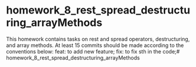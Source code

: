 # homework_8_rest_spread_destructuring_arrayMethods

This homework contains tasks on rest and spread operators, destructuring, and array methods. 
At least 15 commits should be made according to the conventions below:
    feat: to add new feature;
    fix: to fix sth in the code;# homework_8_rest_spread_destructuring_arrayMethods
